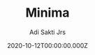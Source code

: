 ---
title: Minima
github: https://github.com/adisaktijrs/hexo-theme-minima
demo: https://adisaktijrs.github.io/minima/
author: Adi Sakti Jrs
date: 2020-10-12T00:00:00.000Z
ssg:
  - Hexo
cms:
  - Markdown
category:
  - Blog
description: An undoubtedly simple and lightweight dark/light mode theme for Hexo
draft: true
publish_date: '2020-10-10T06:00:05Z'
update_date: '2022-04-02T13:44:18Z'
github_star: 157
github_fork: 40
---